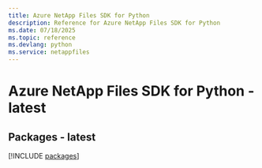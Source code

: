 ```yaml
---
title: Azure NetApp Files SDK for Python
description: Reference for Azure NetApp Files SDK for Python
ms.date: 07/18/2025
ms.topic: reference
ms.devlang: python
ms.service: netappfiles
---
```

# Azure NetApp Files SDK for Python - latest
## Packages - latest
[!INCLUDE [packages](netapp-files-index.md)]